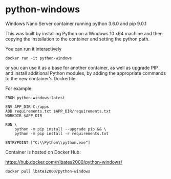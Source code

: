 # python-windows
Windows Nano Server container running python 3.6.0 and pip 9.0.1

This was built by installing Python on a Windows 10 x64 machine and then copying the installation to the container and setting the python path. 

You can run it interactively
```
docker run -it python-windows
```
or you can use it as a base for another container, as well as upgrade PIP and install additional Python modules, by adding the appropriate commands to the new container's Dockerfile.

For example:
```
FROM python-windows:latest

ENV APP_DIR C:/apps
ADD requirements.txt $APP_DIR/requirements.txt
WORKDIR $APP_DIR

RUN \
	python -m pip install --upgrade pip && \
	python -m pip install -r requirements.txt

ENTRYPOINT ["C:\\Python\\python.exe"]
```

Container is hosted on Docker Hub:

https://hub.docker.com/r/lbates2000/python-windows/

```
docker pull lbates2000/python-windows
```

